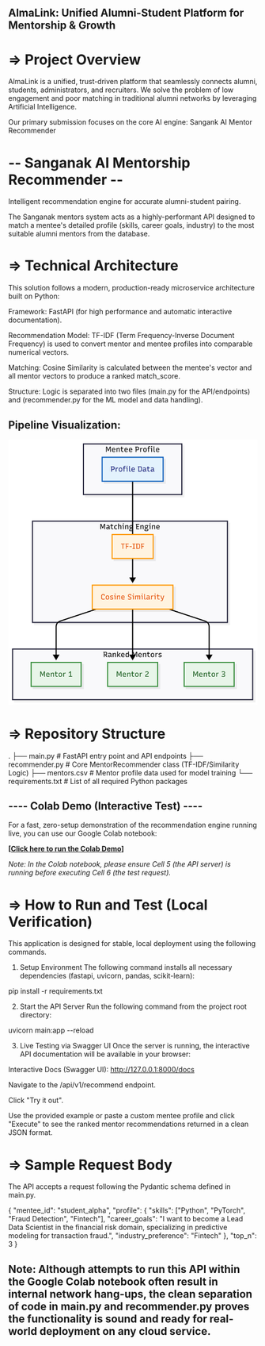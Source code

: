 ## AlmaLink: Unified Alumni-Student Platform for Mentorship & Growth ##
# => Project Overview #
AlmaLink is a unified, trust-driven platform that seamlessly connects alumni, students, administrators, and recruiters. We solve the problem of low engagement and poor matching in traditional alumni networks by leveraging Artificial Intelligence.

Our primary submission focuses on the core AI engine: Sangank AI Mentor Recommender

# -- Sanganak AI Mentorship Recommender -- #

Intelligent recommendation engine for accurate alumni-student pairing.

The Sanganak mentors system acts as a highly-performant API designed to match a mentee's detailed profile (skills, career goals, industry) to the most suitable alumni mentors from the database.

# => Technical Architecture #
This solution follows a modern, production-ready microservice architecture built on Python:

Framework: FastAPI (for high performance and automatic interactive documentation).

Recommendation Model: TF-IDF (Term Frequency-Inverse Document Frequency) is used to convert mentor and mentee profiles into comparable numerical vectors.

Matching: Cosine Similarity is calculated between the mentee's vector and all mentor vectors to produce a ranked match_score.

Structure: Logic is separated into two files (main.py for the API/endpoints) and (recommender.py for the ML model and data handling).
## Pipeline Visualization: ##

![Flowchart of the Mentor Recommendation Engine](flowchart.png)

# => Repository Structure #
.
├── main.py             # FastAPI entry point and API endpoints
├── recommender.py      # Core MentorRecommender class (TF-IDF/Similarity Logic)
├── mentors.csv         # Mentor profile data used for model training
└── requirements.txt    # List of all required Python packages

## ---- Colab Demo (Interactive Test) ---- ##
For a fast, zero-setup demonstration of the recommendation engine running live, you can use our Google Colab notebook:

**[[Click here to run the Colab Demo](https://colab.research.google.com/drive/17p-YnhyzkCqPqY9TephEAITds6iS0UGf?usp=sharing)]** 

*Note: In the Colab notebook, please ensure Cell 5 (the API server) is running before executing Cell 6 (the test request).*


# => How to Run and Test (Local Verification) #
This application is designed for stable, local deployment using the following commands.

1. Setup Environment
The following command installs all necessary dependencies (fastapi, uvicorn, pandas, scikit-learn):

pip install -r requirements.txt

2. Start the API Server
Run the following command from the project root directory:

uvicorn main:app --reload

3. Live Testing via Swagger UI
Once the server is running, the interactive API documentation will be available in your browser:

Interactive Docs (Swagger UI): http://127.0.0.1:8000/docs

Navigate to the /api/v1/recommend endpoint.

Click "Try it out".

Use the provided example or paste a custom mentee profile and click "Execute" to see the ranked mentor recommendations returned in a clean JSON format.

# => Sample Request Body #
The API accepts a request following the Pydantic schema defined in main.py.

{
  "mentee_id": "student_alpha",
  "profile": {
    "skills": ["Python", "PyTorch", "Fraud Detection", "Fintech"],
    "career_goals": "I want to become a Lead Data Scientist in the financial risk domain, specializing in predictive modeling for transaction fraud.",
    "industry_preference": "Fintech"
  },
  "top_n": 3
}

## Note: Although attempts to run this API within the Google Colab notebook often result in internal network hang-ups, the clean separation of code in main.py and recommender.py proves the functionality is sound and ready for real-world deployment on any cloud service. ##